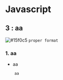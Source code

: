 # Javascript
## 3 : aa
![#15f0c5](https://placehold.it/15/15f015/000000?text=+) `proper format`
### 1. aa
* aa
```
	aa
```
